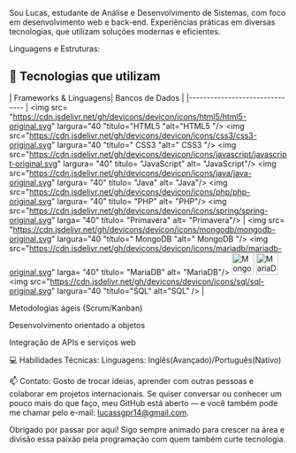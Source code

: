 Sou Lucas, estudante de Análise e Desenvolvimento de Sistemas, com foco em desenvolvimento web e back-end. Experiências práticas em diversas tecnologias, que utilizam soluções modernas e eficientes.

Linguagens e Estruturas:

## 🧰 Tecnologias que utilizam

| Frameworks & Linguagens| Bancos de Dados |
|-------------------------------
| <img src= "https://cdn.jsdelivr.net/gh/devicons/devicon/icons/html5/html5-original.svg" largura="40 "título="HTML5 "alt="HTML5 "/> <img src="https://cdn.jsdelivr.net/gh/devicons/devicon/icons/css3/css3-original.svg" largura="40 "título=" CSS3 "alt=" CSS3 "/> <img src="https://cdn.jsdelivr.net/gh/devicons/devicon/icons/javascript/javascript-original.svg" largura= "40" título= "JavaScript" alt= "JavaScript"/> <img src="https://cdn.jsdelivr.net/gh/devicons/devicon/icons/java/java-original.svg" largura= "40" título= "Java" alt= "Java"/> <img src="https://cdn.jsdelivr.net/gh/devicons/devicon/icons/php/php-original.svg" largura= "40" título= "PHP" alt= "PHP"/> <img src="https://cdn.jsdelivr.net/gh/devicons/devicon/icons/spring/spring-original.svg" larga= "40" título= "Primavera" alt= "Primavera"/> | <img src= "https://cdn.jsdelivr.net/gh/devicons/devicon/icons/mongodb/mongodb-original.svg" largura="40 "título=" MongoDB "alt=" MongoDB "/> <img src="https://cdn.jsdelivr.net/gh/devicons/devicon/icons/mariadb/mariadb-original.svg" larga= "40" título= "MariaDB" alt= "MariaDB"/> <img src= "https://cdn.jsdelivr.net/gh/devicons/devicon/icons/mongodb/mongodb-original.svg" width="40" title="MongoDB" alt="MongoDB" /> <img src="https://cdn.jsdelivr.net/gh/devicons/devicon/icons/mariadb/mariadb-original.svg" width="40" title="MariaDB" alt="MariaDB" /> <img src="https://cdn.jsdelivr.net/gh/devicons/devicon/icons/sql/sql-original.svg" largura="40 "título="SQL" alt="SQL" /> |



Metodologias ágeis (Scrum/Kanban)

Desenvolvimento orientado a objetos

Integração de APIs e serviços web

💻 Habilidades Técnicas:
Linguagens: Inglês(Avançado)/Português(Nativo) 

📫 Contato:
Gosto de trocar ideias, aprender com outras pessoas e colaborar em projetos internacionais. Se quiser conversar ou conhecer um pouco mais do que faço, meu GitHub está aberto — e você também pode me chamar pelo e-mail: lucassgpr14@gmail.com.

Obrigado por passar por aqui! Sigo sempre animado para crescer na área e divisão essa paixão pela programação com quem também curte tecnologia.

 
